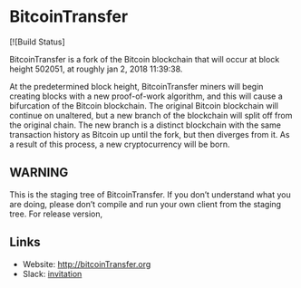 # BitcoinTransfer

[![Build Status]

BitcoinTransfer  is a fork of the Bitcoin blockchain that will occur at block height 502051, at roughly jan 2, 2018 11:39:38.

At the predetermined block height, BitcoinTransfer miners will begin creating blocks with a new proof-of-work algorithm, and this will cause a bifurcation of the Bitcoin blockchain. The original Bitcoin blockchain will continue on unaltered, but a new branch of the blockchain will split off from the original chain. The new branch is a distinct blockchain with the same transaction history as Bitcoin up until the fork, but then diverges from it. As a result of this process, a new cryptocurrency will be born.

## WARNING

This is the staging tree of BitcoinTransfer. If you don’t understand what you are doing, please don’t compile and run your own client from the staging tree. For release version, 

## Links

* Website: http://bitcoinTransfer.org
* Slack: [invitation](https://join.slack.com/t/bitcoin-transfer/shared_invite/enQtMjY1MzkzMzUxNjY4LWM1YmQ4MjZhZTQxMWE1ZDQyNjA4N2QwZTkyZjYzMjhiMzdlMmVkNjQ3NzZlZDdmMDE4NWIyY2JmYzdjYmE2MzA)

